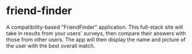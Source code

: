 # friend-finder
A compatibility-based "FriendFinder" application. This full-stack site will take in results from your users' surveys, then compare their answers with those from other users. The app will then display the name and picture of the user with the best overall match.
